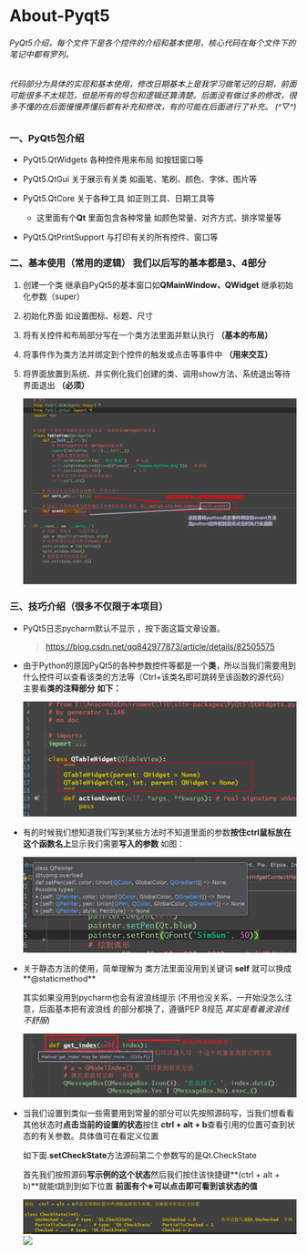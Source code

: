 # About-Pyqt5

###### 				PyQt5介绍，每个文件下是各个控件的介绍和基本使用，核心代码在每个文件下的笔记中都有罗列。

###### 		        代码部分为具体的实现和基本使用，修改日期基本上是我学习做笔记的日期，前面可能很多不太规范，但是所有的导包和逻辑还算清楚。后面没有做过多的修改，很多不懂的在后面慢慢弄懂后都有补充和修改，有的可能在后面进行了补充。    (*^▽^*)

### 一、PyQt5包介绍

+ PyQt5.QtWidgets                         各种控件用来布局       如按钮窗口等

+ PyQt5.QtGui                                 关于展示有关类           如画笔、笔刷、颜色、字体、图片等

+ PyQt5.QtCore                               关于各种工具               如正则工具、日期工具等

  + 这里面有个**Qt**                 里面包含各种常量       如颜色常量、对齐方式、排序常量等

+ PyQt5.QtPrintSupport                与打印有关的所有控件、窗口等

### 二、基本使用（常用的逻辑）    我们以后写的基本都是3、4部分

   1. 创建一个类 继承自PyQt5的基本窗口如**QMainWindow、QWidget**    继承初始化参数（super）

   2. 初始化界面  如设置图标、标题、尺寸

   3. 将有关控件和布局部分写在一个类方法里面并默认执行         **（基本的布局）**  

   4. 将事件作为类方法并绑定到个控件的触发或点击等事件中      **（用来交互）**

   5. 将界面放置到系统、并实例化我们创建的类、调用show方法、系统退出等待界面退出    **（必须）**

      ![images](https://github.com/CodePythonFollow/About-Pyqt5/blob/master/images/%E6%B5%81%E7%A8%8B.png)
      
      

### 三、技巧介绍（很多不仅限于本项目）

+ PyQt5日志pycharm默认不显示 ，按下面这篇文章设置。

  >  https://blog.csdn.net/qq842977873/article/details/82505575

+ 由于Python的原因PyQt5的各种参数控件等都是一个**类**，所以当我们需要用到什么控件可以查看该类的方法等（Ctrl+该类名即可跳转至该函数的源代码）     主要看**类的注释部分**    **如下：**

  ![](https://github.com/CodePythonFollow/About-Pyqt5/blob/master/images/介绍.png)

  

+ 有的时候我们想知道我们写到某些方法时不知道里面的参数**按住ctrl鼠标放在这个函数名上**显示我们需要**写入的参数**   如图：

  ![](https://github.com/CodePythonFollow/About-Pyqt5/blob/master/images/方法.png)
  
  

+ 关于静态方法的使用，简单理解为 类方法里面没用到关键词   **self**    就可以换成**@staticmethod**

  其实如果没用到pycharm也会有波浪线提示   (不用也没关系，一开始没怎么注意，后面基本把有波浪线																				的部分都换了，遵循PEP 8规范 *其实是看着波浪线不舒服*)

  ![](https://github.com/CodePythonFollow/About-Pyqt5/blob/master/images/静态.png)

+ 当我们设置到类似一些需要用到常量的部分可以先按照源码写，当我们想看看其他状态时**点击当前的设置的状态**按住  **ctrl + alt + b**查看引用的位置可查到状态的有关参数。具体值可在看定义位置

  如下面.**setCheckState**方法源码第二个参数写的是Qt.CheckState

  首先我们按照源码**写示例的这个状态**然后我们按住该快捷键**(ctrl + alt + b)**就能t跳到到如下位置   **前面有个※可以点击即可看到该状态的值**
  
  <img src="https://github.com/CodePythonFollow/About-Pyqt5/blob/master/images/State.png" style="zoom:150%;" />
  <img src="https://github.com/CodePythonFollow/About-Pyqt5/blob/master/images/声明技巧.png />
  <img src="https://github.com/CodePythonFollow/About-Pyqt5/blob/master/images/声明技巧2.png />
  <img src="https://github.com/CodePythonFollow/About-Pyqt5/blob/master/images/声明技巧3.png />

